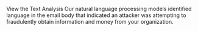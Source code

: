 View the Text Analysis
Our natural language processing models identified language in the email body that indicated an attacker was attempting to fraudulently obtain information and money from your organization.